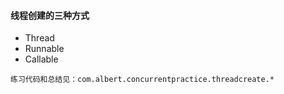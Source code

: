 #### 线程创建的三种方式

* Thread
* Runnable
* Callable

`练习代码和总结见：com.albert.concurrentpractice.threadcreate.*` 




